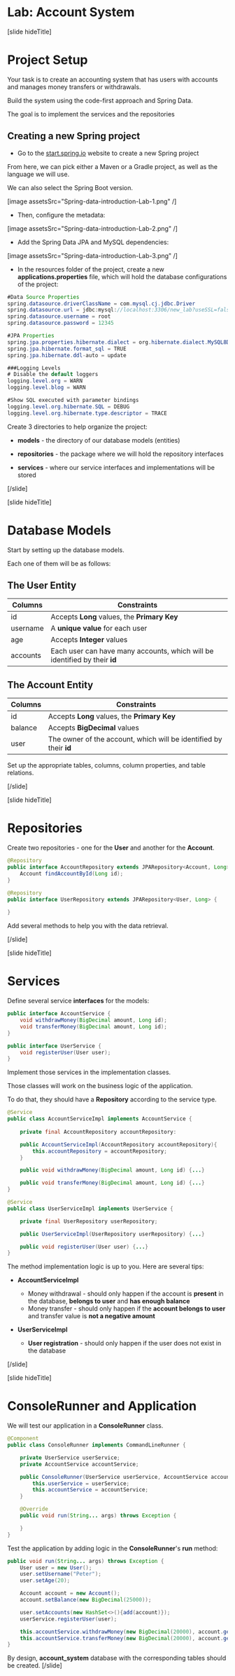 # Lab: Account System

[slide hideTitle]

# Project Setup

Your task is to create an accounting system that has users with accounts and manages money transfers or withdrawals.

Build the system using the code-first approach and Spring Data.

The goal is to implement the services and the repositories

## Creating a new Spring project

- Go to the [start.spring.io](https://start.spring.io/) website to create a new Spring project

From here, we can pick either a Maven or a Gradle project, as well as the language we will use.

We can also select the Spring Boot version.

[image assetsSrc="Spring-data-introduction-Lab-1.png" /]

- Then, configure the metadata: 

[image assetsSrc="Spring-data-introduction-Lab-2.png" /]

- Add the Spring Data JPA and MySQL dependencies: 

[image assetsSrc="Spring-data-introduction-Lab-3.png" /]

- In the resources folder of the project, create a new **applications.properties** file, which will hold the  database configurations of the project:

```java
#Data Source Properties
spring.datasource.driverClassName = com.mysql.cj.jdbc.Driver
spring.datasource.url = jdbc:mysql://localhost:3306/new_lab?useSSL=false&createDatabaseIfNotExist=true&allowPublicKeyRetrieval=true&serverTimezone=UTC
spring.datasource.username = root
spring.datasource.password = 12345

#JPA Properties
spring.jpa.properties.hibernate.dialect = org.hibernate.dialect.MySQL8Dialect
spring.jpa.hibernate.format_sql = TRUE
spring.jpa.hibernate.ddl-auto = update

###Logging Levels
# Disable the default loggers
logging.level.org = WARN
logging.level.blog = WARN

#Show SQL executed with parameter bindings
logging.level.org.hibernate.SQL = DEBUG
logging.level.org.hibernate.type.descriptor = TRACE
```

Create 3 directories to help organize the project:

- **models** - the directory of our database models (entities)

- **repositories** - the package where we will hold the repository interfaces

- **services** - where our service interfaces and implementations will be stored

[/slide]

[slide hideTitle]

# Database Models

Start by setting up the database models.

Each one of them will be as follows:

## The User Entity

| **Columns** | **Constraints** |
|---|---|
| id | Accepts **Long** values, the **Primary Key** |
| username | A **unique value** for each user |
| age | Accepts **Integer** values |
| accounts | Each user can have many accounts, which will be identified by their **id** |

## The Account Entity

| **Columns**  | **Constraints** |
|---|---|
| id | Accepts **Long** values, the **Primary Key** |
| balance | Accepts **BigDecimal** values |
| user | The owner of the account, which will be identified by their **id** |

Set up the appropriate tables, columns, column properties, and table relations.

[/slide]

[slide hideTitle]

# Repositories

Create two repositories - one for the **User** and another for the **Account**.

```java
@Repository
public interface AccountRepository extends JPARepository<Account, Long> {
    Account findAccountById(Long id);
}
```

```java
@Repository
public interface UserRepository extends JPARepository<User, Long> {
    
}
```

Add several methods to help you with the data retrieval.

[/slide]

[slide hideTitle]

# Services

Define several service **interfaces** for the models:

```java
public interface AccountService {
    void withdrawMoney(BigDecimal amount, Long id);
    void transferMoney(BigDecimal amount, Long id);
}
```

```java
public interface UserService {
    void registerUser(User user);
}
```

Implement those services in the implementation classes.

Those classes will work on the business logic of the application.

To do that, they should have a **Repository** according to the service type.

```java
@Service
public class AccountServiceImpl implements AccountService {
    
    private final AccountRepository accountRepository:

    public AccountServiceImpl(AccountRepository accountRepository){
        this.accountRepository = accountRepository;
    }

    public void withdrawMoney(BigDecimal amount, Long id) {...}

    public void transferMoney(BigDecimal amount, Long id) {...}
}
```

```java
@Service
public class UserServiceImpl implements UserService {

    private final UserRepository userRepository;

    public UserServiceImpl(UserRepository userRepository) {...}

    public void registerUser(User user) {...}
}
```

The method implementation logic is up to you. Here are several tips:

-  **AccountServiceImpl**
    * Money withdrawal - should only happen if the account is **present** in the database, **belongs to user** and **has enough balance**
    * Money transfer - should only happen if the **account belongs to user** and transfer value is **not a negative amount**

- **UserServiceImpl**
    * **User registration** - should only happen if the user does not exist in the database
  
[/slide]

[slide hideTitle]

# ConsoleRunner and Application

We will test our application in a **ConsoleRunner** class.

```java
@Component 
public class ConsoleRunner implements CommandLineRunner {

    private UserService userService;
    private AccountService accountService;

    public ConsoleRunner(UserService userService, AccountService accountService){
        this.userService = userService;
        this.accountService = accountService;
    }

    @Override
    public void run(String... args) throws Exception {

    }
}
```

Test the application by adding logic in the **ConsoleRunner**'s **run** method:

```java 
public void run(String... args) throws Exception {
    User user = new User();
    user.setUsername("Peter");
    user.setAge(20);

    Account account = new Account();
    account.setBalance(new BigDecimal(25000));

    user.setAccounts(new HashSet<>(){add(account)});
    userService.registerUser(user);

    this.accountService.withdrawMoney(new BigDecimal(20000), account.getId());
    this.accountService.transferMoney(new BigDecimal(20000), account.getId());
}
```

By design, **account_system** database with the corresponding tables should be created.
[/slide]
